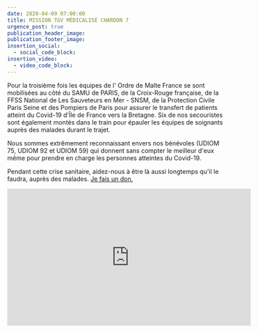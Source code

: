 ```yaml
---
date: 2020-04-09 07:00:00
title: MISSION TGV MÉDICALISÉ CHARDON 7
urgence_post: true
publication_header_image:
publication_footer_image:
insertion_social:
  - social_code_block:
insertion_video:
  - video_code_block:
---
```


Pour la troisi&egrave;me fois les &eacute;quipes de l' Ordre de Malte France se sont mobilis&eacute;es au c&ocirc;t&eacute; du SAMU de PARIS, de la Croix-Rouge fran&ccedil;aise, de la FFSS National de Les Sauveteurs en Mer - SNSM, de la Protection Civile Paris Seine et des Pompiers de Paris pour assurer le transfert de patients atteint du Covid-19 d'&Icirc;le de France vers la Bretagne. Six de nos secouristes sont &eacute;galement mont&eacute;s dans le train pour &eacute;pauler les &eacute;quipes de soignants aupr&egrave;s des malades durant le trajet.

Nous sommes extr&ecirc;mement reconnaissant envers nos b&eacute;n&eacute;voles (UDIOM 75, UDIOM 92 et UDIOM 59) qui donnent sans compter le meilleur d'eux m&ecirc;me pour prendre en charge les personnes atteintes du Covid-19.

Pendant cette crise sanitaire, aidez-nous &agrave; &ecirc;tre l&agrave; aussi longtemps qu'il le faudra, aupr&egrave;s des malades.&nbsp;[Je fais un don.](https://don.ordredemaltefrance.org/?cid=11&amp;reserved_code_origine=Webcovid)

<iframe src="https://www.facebook.com/plugins/video.php?href=https%3A%2F%2Fwww.facebook.com%2Fordredemaltefrance%2Fvideos%2F264337451245740%2F&amp;show_text=0&amp;width=560" width="560" height="315" style="border:none;overflow:hidden" scrolling="no" frameborder="0" allowtransparency="true" allowfullscreen="true"></iframe>